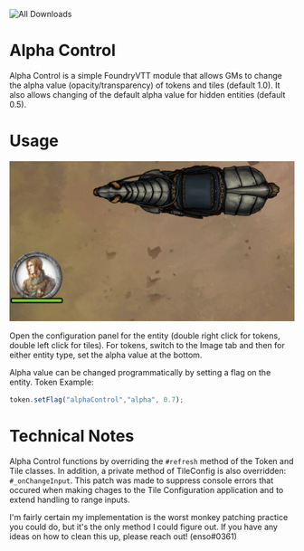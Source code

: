 ![All Downloads](https://img.shields.io/github/downloads/jessev14/alphaControl/total?style=for-the-badge)

# Alpha Control

Alpha Control is a simple FoundryVTT module that allows GMs to change the alpha value (opacity/transparency) of tokens and tiles (default 1.0).
It also allows changing of the default alpha value for hidden entities (default 0.5).

# Usage

<img src="/img/alphaControl-demo.gif" width="600">

Open the configuration panel for the entity (double right click for tokens, double left click for tiles).
For tokens, switch to the Image tab and then for either entity type, set the alpha value at the bottom.

Alpha value can be changed programmatically by setting a flag on the entity.
Token Example:
```js
token.setFlag("alphaControl","alpha", 0.7);
```

# Technical Notes

Alpha Control functions by overriding the `#refresh` method of the Token and Tile classes.
In addition, a private method of TileConfig is also overridden: `#_onChangeInput`. This patch was made to suppress console errors that occured when making chages to the Tile Configuration application and to extend handling to range inputs.

I'm fairly certain my implementation is the worst monkey patching practice you could do, but it's the only method I could figure out.
If you have any ideas on how to clean this up, please reach out! (enso#0361)